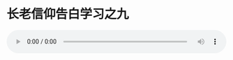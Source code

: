 # 长老信仰告白学习之九

<audio style="width: 100%;" preload="false" controls controlslist="nodownload"><source src="//cdn.wechat.edu.pl/audio/mp3/old/12285.mp3" type="audio/mpeg">Your browser does not support the audio element.</audio>


